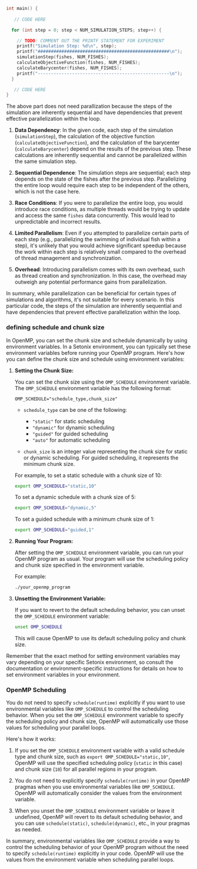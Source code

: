 ```c
int main() {
   
   // CODE HERE

  for (int step = 0; step < NUM_SIMULATION_STEPS; step++) {

    // TODO: COMMENT OUT THE PRINTF STATEMENT FOR EXPERIMENT
    printf("Simulation Step: %d\n", step);
    printf("##################################################\n");
    simulationStep(fishes, NUM_FISHES);
    calculateObjectiveFunction(fishes, NUM_FISHES);
    calculateBarycenter(fishes, NUM_FISHES);
    printf("--------------------------------------------------\n");
  }

   // CODE HERE 
}

```

The above part does not need parallization because the steps of the simulation are inherently sequential and have
dependencies that prevent effective parallelization within the loop.

1. **Data Dependency**: In the given code, each step of the simulation (`simulationStep`), the calculation of the
   objective function (`calculateObjectiveFunction`), and the calculation of the barycenter (`calculateBarycenter`)
   depend on the results of the previous step. These calculations are inherently sequential and cannot be parallelized
   within the same simulation step.

2. **Sequential Dependence**: The simulation steps are sequential; each step depends on the state of the fishes after
   the previous step. Parallelizing the entire loop would require each step to be independent of the others, which is
   not the case here.

3. **Race Conditions**: If you were to parallelize the entire loop, you would introduce race conditions, as multiple
   threads would be trying to update and access the same `fishes` data concurrently. This would lead to unpredictable
   and incorrect results.

4. **Limited Parallelism**: Even if you attempted to parallelize certain parts of each step (e.g., parallelizing the
   swimming of individual fish within a step), it's unlikely that you would achieve significant speedup because the work
   within each step is relatively small compared to the overhead of thread management and synchronization.

5. **Overhead**: Introducing parallelism comes with its own overhead, such as thread creation and synchronization. In
   this case, the overhead may outweigh any potential performance gains from parallelization.

In summary, while parallelization can be beneficial for certain types of simulations and algorithms, it's not suitable
for every scenario. In this particular code, the steps of the simulation are inherently sequential and have dependencies
that prevent effective parallelization within the loop.

### defining schedule and chunk size

In OpenMP, you can set the chunk size and schedule dynamically by using environment variables. In a Setonix environment,
you can typically set these environment variables before running your OpenMP program. Here's how you can define the
chunk size and schedule using environment variables:

1. **Setting the Chunk Size:**

   You can set the chunk size using the `OMP_SCHEDULE` environment variable. The `OMP_SCHEDULE` environment variable has
   the following format:

   ```
   OMP_SCHEDULE="schedule_type,chunk_size"
   ```

    - `schedule_type` can be one of the following:
        - `"static"` for static scheduling
        - `"dynamic"` for dynamic scheduling
        - `"guided"` for guided scheduling
        - `"auto"` for automatic scheduling

    - `chunk_size` is an integer value representing the chunk size for static or dynamic scheduling. For guided
      scheduling, it represents the minimum chunk size.

   For example, to set a static schedule with a chunk size of 10:

   ```bash
   export OMP_SCHEDULE="static,10"
   ```

   To set a dynamic schedule with a chunk size of 5:

   ```bash
   export OMP_SCHEDULE="dynamic,5"
   ```

   To set a guided schedule with a minimum chunk size of 1:

   ```bash
   export OMP_SCHEDULE="guided,1"
   ```

2. **Running Your Program:**

   After setting the `OMP_SCHEDULE` environment variable, you can run your OpenMP program as usual. Your program will
   use the scheduling policy and chunk size specified in the environment variable.

   For example:

   ```bash
   ./your_openmp_program
   ```

3. **Unsetting the Environment Variable:**

   If you want to revert to the default scheduling behavior, you can unset the `OMP_SCHEDULE` environment variable:

   ```bash
   unset OMP_SCHEDULE
   ```

   This will cause OpenMP to use its default scheduling policy and chunk size.

Remember that the exact method for setting environment variables may vary depending on your specific Setonix
environment, so consult the documentation or environment-specific instructions for details on how to set environment
variables in your environment.

### OpenMP Scheduling

You do not need to specify `schedule(runtime)` explicitly if you want to use environmental variables
like `OMP_SCHEDULE` to control the scheduling behavior. When you set the `OMP_SCHEDULE` environment variable to specify
the scheduling policy and chunk size, OpenMP will automatically use those values for scheduling your parallel loops.

Here's how it works:

1. If you set the `OMP_SCHEDULE` environment variable with a valid schedule type and chunk size, such
   as `export OMP_SCHEDULE="static,10"`, OpenMP will use the specified scheduling policy (`static` in this case) and
   chunk size (`10`) for all parallel regions in your program.

2. You do not need to explicitly specify `schedule(runtime)` in your OpenMP pragmas when you use environmental variables
   like `OMP_SCHEDULE`. OpenMP will automatically consider the values from the environment variable.

3. When you unset the `OMP_SCHEDULE` environment variable or leave it undefined, OpenMP will revert to its default
   scheduling behavior, and you can use `schedule(static)`, `schedule(dynamic)`, etc., in your pragmas as needed.

In summary, environmental variables like `OMP_SCHEDULE` provide a way to control the scheduling behavior of your OpenMP
program without the need to specify `schedule(runtime)` explicitly in your code. OpenMP will use the values from the
environment variable when scheduling parallel loops.
